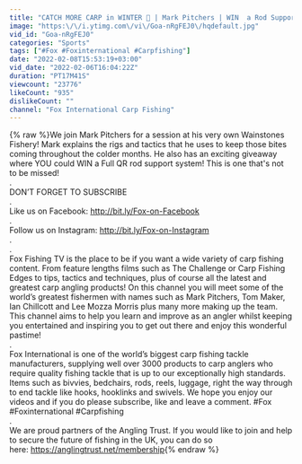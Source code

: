 ```yaml
---
title: "CATCH MORE CARP in WINTER 🥶 | Mark Pitchers | WIN  a Rod Support System"
image: "https:\/\/i.ytimg.com\/vi\/Goa-nRgFEJ0\/hqdefault.jpg"
vid_id: "Goa-nRgFEJ0"
categories: "Sports"
tags: ["#Fox #Foxinternational #Carpfishing"]
date: "2022-02-08T15:53:19+03:00"
vid_date: "2022-02-06T16:04:22Z"
duration: "PT17M41S"
viewcount: "23776"
likeCount: "935"
dislikeCount: ""
channel: "Fox International Carp Fishing"
---
```

{% raw %}We join Mark Pitchers for a session at his very own Wainstones Fishery! Mark explains the rigs and tactics that he uses to keep those bites coming throughout the colder months. He also has an exciting giveaway where YOU could WIN a Full QR rod support system! This is one that's not to be missed!<br />. <br />DON’T FORGET TO SUBSCRIBE <br />. <br />Like us on Facebook: <a rel="nofollow" target="blank" href="http://bit.ly/Fox-on-Facebook​">http://bit.ly/Fox-on-Facebook​</a> <br />. <br />Follow us on Instagram: <a rel="nofollow" target="blank" href="http://bit.ly/Fox-on-Instagram​">http://bit.ly/Fox-on-Instagram​</a> <br />.<br />. <br />Fox Fishing TV is the place to be if you want a wide variety of carp fishing content. From feature lengths films such as The Challenge or Carp Fishing Edges to tips, tactics and techniques, plus of course all the latest and greatest carp angling products! On this channel you will meet some of the world’s greatest fishermen with names such as Mark Pitchers, Tom Maker, Ian Chillcott and Lee Mozza Morris plus many more making up the team. This channel aims to help you learn and improve as an angler whilst keeping you entertained and inspiring you to get out there and enjoy this wonderful pastime! <br />. <br />Fox International is one of the world’s biggest carp fishing tackle manufacturers, supplying well over 3000 products to carp anglers who require quality fishing tackle that is up to our exceptionally high standards. Items such as bivvies, bedchairs, rods, reels, luggage, right the way through to end tackle like hooks, hooklinks and swivels. We hope you enjoy our videos and if you do please subscribe, like and leave a comment. #Fox​ #Foxinternational​ #Carpfishing​<br />.<br />We are proud partners of the Angling Trust. If you would like to join and help to secure the future of fishing in the UK, you can do so here: <a rel="nofollow" target="blank" href="https://anglingtrust.net/membership">https://anglingtrust.net/membership</a>{% endraw %}
